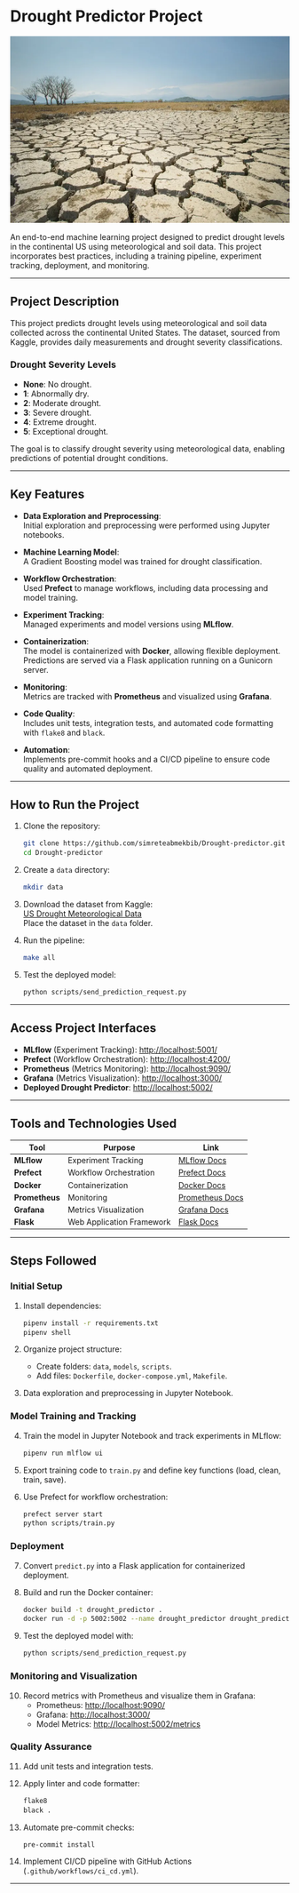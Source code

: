 # **Drought Predictor Project**

![Drought](https://github.com/simreteabmekbib/Drought-predictor/blob/main/image.png)

An end-to-end machine learning project designed to predict drought levels in the continental US using meteorological and soil data. This project incorporates best practices, including a training pipeline, experiment tracking, deployment, and monitoring.

---

## **Project Description**

This project predicts drought levels using meteorological and soil data collected across the continental United States. The dataset, sourced from Kaggle, provides daily measurements and drought severity classifications.

### **Drought Severity Levels**
- **None**: No drought.  
- **1**: Abnormally dry.  
- **2**: Moderate drought.  
- **3**: Severe drought.  
- **4**: Extreme drought.  
- **5**: Exceptional drought.  

The goal is to classify drought severity using meteorological data, enabling predictions of potential drought conditions.

---

## **Key Features**
- **Data Exploration and Preprocessing**:  
  Initial exploration and preprocessing were performed using Jupyter notebooks.

- **Machine Learning Model**:  
  A Gradient Boosting model was trained for drought classification.

- **Workflow Orchestration**:  
  Used **Prefect** to manage workflows, including data processing and model training.

- **Experiment Tracking**:  
  Managed experiments and model versions using **MLflow**.

- **Containerization**:  
  The model is containerized with **Docker**, allowing flexible deployment. Predictions are served via a Flask application running on a Gunicorn server.

- **Monitoring**:  
  Metrics are tracked with **Prometheus** and visualized using **Grafana**.

- **Code Quality**:  
  Includes unit tests, integration tests, and automated code formatting with `flake8` and `black`.

- **Automation**:  
  Implements pre-commit hooks and a CI/CD pipeline to ensure code quality and automated deployment.

---

## **How to Run the Project**

1. Clone the repository:
    ```bash
    git clone https://github.com/simreteabmekbib/Drought-predictor.git
    cd Drought-predictor
    ```

2. Create a `data` directory:
    ```bash
    mkdir data
    ```

3. Download the dataset from Kaggle:  
   [US Drought Meteorological Data](https://www.kaggle.com/datasets/cdminix/us-drought-meteorological-data)  
   Place the dataset in the `data` folder.

4. Run the pipeline:
    ```bash
    make all
    ```

5. Test the deployed model:
    ```bash
    python scripts/send_prediction_request.py
    ```

---

## **Access Project Interfaces**

- **MLflow** (Experiment Tracking): [http://localhost:5001/](http://localhost:5001/)  
- **Prefect** (Workflow Orchestration): [http://localhost:4200/](http://localhost:4200/)  
- **Prometheus** (Metrics Monitoring): [http://localhost:9090/](http://localhost:9090/)  
- **Grafana** (Metrics Visualization): [http://localhost:3000/](http://localhost:3000/)  
- **Deployed Drought Predictor**: [http://localhost:5002/](http://localhost:5002/)  

---

## **Tools and Technologies Used**

| **Tool**       | **Purpose**                         | **Link**                                      |
|-----------------|-------------------------------------|----------------------------------------------|
| **MLflow**      | Experiment Tracking                | [MLflow Docs](https://mlflow.org/)           |
| **Prefect**     | Workflow Orchestration             | [Prefect Docs](https://www.prefect.io/)      |
| **Docker**      | Containerization                   | [Docker Docs](https://www.docker.com/)       |
| **Prometheus**  | Monitoring                         | [Prometheus Docs](https://prometheus.io/)    |
| **Grafana**     | Metrics Visualization              | [Grafana Docs](https://grafana.com/)         |
| **Flask**       | Web Application Framework          | [Flask Docs](https://flask.palletsprojects.com/) |

---

## **Steps Followed**

### Initial Setup
1. Install dependencies:
    ```bash
    pipenv install -r requirements.txt
    pipenv shell
    ```

2. Organize project structure:
    - Create folders: `data`, `models`, `scripts`.
    - Add files: `Dockerfile`, `docker-compose.yml`, `Makefile`.

3. Data exploration and preprocessing in Jupyter Notebook.

### Model Training and Tracking
4. Train the model in Jupyter Notebook and track experiments in MLflow:
    ```bash
    pipenv run mlflow ui
    ```

5. Export training code to `train.py` and define key functions (load, clean, train, save).

6. Use Prefect for workflow orchestration:
    ```bash
    prefect server start
    python scripts/train.py
    ```

### Deployment
7. Convert `predict.py` into a Flask application for containerized deployment.

8. Build and run the Docker container:
    ```bash
    docker build -t drought_predictor .
    docker run -d -p 5002:5002 --name drought_predictor drought_predictor
    ```

9. Test the deployed model with:
    ```bash
    python scripts/send_prediction_request.py
    ```

### Monitoring and Visualization
10. Record metrics with Prometheus and visualize them in Grafana:
    - Prometheus: [http://localhost:9090/](http://localhost:9090/)  
    - Grafana: [http://localhost:3000/](http://localhost:3000/)  
    - Model Metrics: [http://localhost:5002/metrics](http://localhost:5002/metrics)

### Quality Assurance
11. Add unit tests and integration tests.

12. Apply linter and code formatter:
    ```bash
    flake8
    black .
    ```

13. Automate pre-commit checks:
    ```bash
    pre-commit install
    ```

14. Implement CI/CD pipeline with GitHub Actions (`.github/workflows/ci_cd.yml`).

---